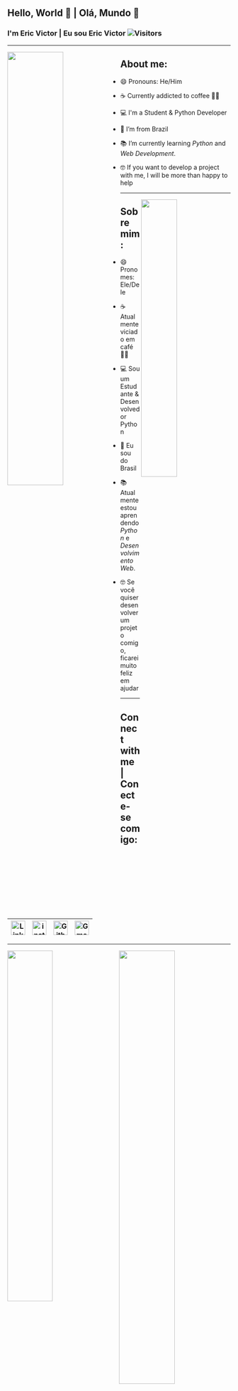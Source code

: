 ## Hello, World 👋 | Olá, Mundo 👋

### I'm Eric Victor | Eu sou Eric Victor ![Visitors](https://visitor-badge.laobi.icu/badge?page_id=eriquinhos)
<hr/>

<img align="left" src="https://images.unsplash.com/photo-1515879218367-8466d910aaa4?ixid=MnwxMjA3fDB8MHxwaG90by1wYWdlfHx8fGVufDB8fHx8&ixlib=rb-1.2.1&auto=format&fit=crop&w=869&q=80" width="50%">
  
<p align="right"> 
  
   ## About me:

  - 😄 Pronouns: He/Him

  - ☕ Currently addicted to coffee 😵‍💫

  - 💻 I'm a Student & Python Developer

  - 📍 I’m from Brazil

  - 📚 I’m currently learning _Python_ and _Web Development_.

  - 🤓 If you want to develop a project with me, I will be more than happy to help
  
</p>
 
<hr/>

<img align='right' src="https://github-readme-stats.vercel.app/api/top-langs/?username=eriquinhos"  width='40%'/>

  
<p align="left">
  

  
  ## Sobre mim:

  - 😄 Pronomes: Ele/Dele

  - ☕ Atualmente viciado em café 😵‍💫

  - 💻 Sou um Estudante & Desenvolvedor Python 

  - 📍 Eu sou do Brasil

  - 📚 Atualmente estou aprendendo _Python_ e _Desenvolvimento Web_.

  - 🤓 Se você quiser desenvolver um projeto comigo, ficarei muito feliz em ajudar
  
</p>
<hr/>
<p>
  
  ## Connect with me | Conecte-se comigo:
  
  | [<img src="https://github.com/TheDudeThatCode/TheDudeThatCode/blob/master/Assets/Linkedin.svg" alt="Linkedin Logo" width="32">](https://in.linkedin.com/in/eric-victor-1456b61b2/) | [<img src="https://github.com/TheDudeThatCode/TheDudeThatCode/blob/master/Assets/Instagram.svg" alt="instagram logo" width="32">](https://www.instagram.com/prazer_eric/)| [<img src="https://cdn.svgporn.com/logos/github-icon.svg" alt="Github logo" width="32">](https://github.com/eriquinhos) | [<img src="https://github.com/TheDudeThatCode/TheDudeThatCode/blob/master/Assets/Gmail.svg" alt="Gmail logo" height="32">](mailto:ericvictor.contato@gmail.com)
|:---:|:---:|:---:|:---:|
</p>
<hr/>

<img align = 'left' src="https://github-readme-stats.vercel.app/api?username=eriquinhos&show_icons=true&theme=midnight-purple" width='45%'/>
<img align = 'right' src="https://github-readme-streak-stats.herokuapp.com/?user=eriquinhos&theme=midnight-purple"  width='50%' /> 
